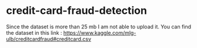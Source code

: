 # credit-card-fraud-detection

Since the dataset is more than 25 mb I am not able to upload it.
You can find the dataset in this link : https://www.kaggle.com/mlg-ulb/creditcardfraud#creditcard.csv


